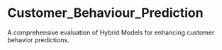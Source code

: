 # Customer_Behaviour_Prediction
A comprehensive evaluation of Hybrid Models for enhancing customer behavior predictions.
